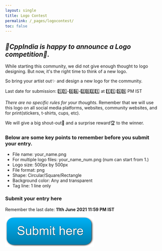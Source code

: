 ```yaml
---
layout: single
title: Logo Contest
permalink: /_pages/logocontest/
toc: false
---
```


## ***📢CppIndia is happy to announce a Logo competition🎉.***

While starting this community, we did not give enough thought to logo designing. But now, it's the right time to think of a new logo.

So bring your artist out✨ and design a new logo for the community.

Last date for submission: 1️⃣1️⃣-0️⃣6️⃣-2️⃣0️⃣2️⃣1️⃣ at 1️⃣1️⃣:5️⃣9️⃣ PM IST

*There are no specific rules for your thoughts.* Remember that we will use this logo on all social media platforms, websites, community websites, and for print(stickers, t-shirts, cups, etc).

We will give a big shout-out📣 and a surprise reward🏆 to the winner.

### Below are some key points to remember before you submit your entry.

- File name: your_name.png
- For multiple logo files: your_name_num.png (num can start from 1.)
- Logo size: 500px by 500px
- File format: png
- Shape: Circular/Square/Rectangle
- Background color: Any and transparent
- Tag line: 1 line only

### Submit your entry here
Remember the last date: **11th June 2021 11:59 PM IST**

[![Submit your entry here](/assets/images/Submit_button.png "Submit your entry here")](https://forms.gle/C4oGg6YDKPBG1Bwe8)
